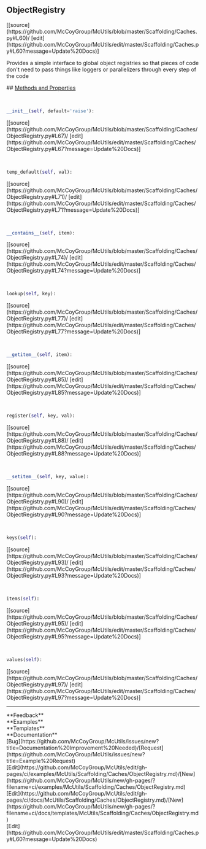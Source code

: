 ## <a id="McUtils.Scaffolding.Caches.ObjectRegistry">ObjectRegistry</a> 

<div class="docs-source-link" markdown="1">
[[source](https://github.com/McCoyGroup/McUtils/blob/master/Scaffolding/Caches.py#L60)/
[edit](https://github.com/McCoyGroup/McUtils/edit/master/Scaffolding/Caches.py#L60?message=Update%20Docs)]
</div>

Provides a simple interface to global object registries
so that pieces of code don't need to pass things like loggers
or parallelizers through every step of the code







<div class="collapsible-section">
 <div class="collapsible-section collapsible-section-header" markdown="1">
## <a class="collapse-link" data-toggle="collapse" href="#methods" markdown="1"> Methods and Properties</a> <a class="float-right" data-toggle="collapse" href="#methods"><i class="fa fa-chevron-down"></i></a>
 </div>
 <div class="collapsible-section collapsible-section-body collapse show" id="methods" markdown="1">
 
<a id="McUtils.Scaffolding.Caches.ObjectRegistry.__init__" class="docs-object-method">&nbsp;</a> 
```python
__init__(self, default='raise'): 
```
<div class="docs-source-link" markdown="1">
[[source](https://github.com/McCoyGroup/McUtils/blob/master/Scaffolding/Caches/ObjectRegistry.py#L67)/
[edit](https://github.com/McCoyGroup/McUtils/edit/master/Scaffolding/Caches/ObjectRegistry.py#L67?message=Update%20Docs)]
</div>


<a id="McUtils.Scaffolding.Caches.ObjectRegistry.temp_default" class="docs-object-method">&nbsp;</a> 
```python
temp_default(self, val): 
```
<div class="docs-source-link" markdown="1">
[[source](https://github.com/McCoyGroup/McUtils/blob/master/Scaffolding/Caches/ObjectRegistry.py#L71)/
[edit](https://github.com/McCoyGroup/McUtils/edit/master/Scaffolding/Caches/ObjectRegistry.py#L71?message=Update%20Docs)]
</div>


<a id="McUtils.Scaffolding.Caches.ObjectRegistry.__contains__" class="docs-object-method">&nbsp;</a> 
```python
__contains__(self, item): 
```
<div class="docs-source-link" markdown="1">
[[source](https://github.com/McCoyGroup/McUtils/blob/master/Scaffolding/Caches/ObjectRegistry.py#L74)/
[edit](https://github.com/McCoyGroup/McUtils/edit/master/Scaffolding/Caches/ObjectRegistry.py#L74?message=Update%20Docs)]
</div>


<a id="McUtils.Scaffolding.Caches.ObjectRegistry.lookup" class="docs-object-method">&nbsp;</a> 
```python
lookup(self, key): 
```
<div class="docs-source-link" markdown="1">
[[source](https://github.com/McCoyGroup/McUtils/blob/master/Scaffolding/Caches/ObjectRegistry.py#L77)/
[edit](https://github.com/McCoyGroup/McUtils/edit/master/Scaffolding/Caches/ObjectRegistry.py#L77?message=Update%20Docs)]
</div>


<a id="McUtils.Scaffolding.Caches.ObjectRegistry.__getitem__" class="docs-object-method">&nbsp;</a> 
```python
__getitem__(self, item): 
```
<div class="docs-source-link" markdown="1">
[[source](https://github.com/McCoyGroup/McUtils/blob/master/Scaffolding/Caches/ObjectRegistry.py#L85)/
[edit](https://github.com/McCoyGroup/McUtils/edit/master/Scaffolding/Caches/ObjectRegistry.py#L85?message=Update%20Docs)]
</div>


<a id="McUtils.Scaffolding.Caches.ObjectRegistry.register" class="docs-object-method">&nbsp;</a> 
```python
register(self, key, val): 
```
<div class="docs-source-link" markdown="1">
[[source](https://github.com/McCoyGroup/McUtils/blob/master/Scaffolding/Caches/ObjectRegistry.py#L88)/
[edit](https://github.com/McCoyGroup/McUtils/edit/master/Scaffolding/Caches/ObjectRegistry.py#L88?message=Update%20Docs)]
</div>


<a id="McUtils.Scaffolding.Caches.ObjectRegistry.__setitem__" class="docs-object-method">&nbsp;</a> 
```python
__setitem__(self, key, value): 
```
<div class="docs-source-link" markdown="1">
[[source](https://github.com/McCoyGroup/McUtils/blob/master/Scaffolding/Caches/ObjectRegistry.py#L90)/
[edit](https://github.com/McCoyGroup/McUtils/edit/master/Scaffolding/Caches/ObjectRegistry.py#L90?message=Update%20Docs)]
</div>


<a id="McUtils.Scaffolding.Caches.ObjectRegistry.keys" class="docs-object-method">&nbsp;</a> 
```python
keys(self): 
```
<div class="docs-source-link" markdown="1">
[[source](https://github.com/McCoyGroup/McUtils/blob/master/Scaffolding/Caches/ObjectRegistry.py#L93)/
[edit](https://github.com/McCoyGroup/McUtils/edit/master/Scaffolding/Caches/ObjectRegistry.py#L93?message=Update%20Docs)]
</div>


<a id="McUtils.Scaffolding.Caches.ObjectRegistry.items" class="docs-object-method">&nbsp;</a> 
```python
items(self): 
```
<div class="docs-source-link" markdown="1">
[[source](https://github.com/McCoyGroup/McUtils/blob/master/Scaffolding/Caches/ObjectRegistry.py#L95)/
[edit](https://github.com/McCoyGroup/McUtils/edit/master/Scaffolding/Caches/ObjectRegistry.py#L95?message=Update%20Docs)]
</div>


<a id="McUtils.Scaffolding.Caches.ObjectRegistry.values" class="docs-object-method">&nbsp;</a> 
```python
values(self): 
```
<div class="docs-source-link" markdown="1">
[[source](https://github.com/McCoyGroup/McUtils/blob/master/Scaffolding/Caches/ObjectRegistry.py#L97)/
[edit](https://github.com/McCoyGroup/McUtils/edit/master/Scaffolding/Caches/ObjectRegistry.py#L97?message=Update%20Docs)]
</div>
 </div>
</div>












---


<div markdown="1" class="text-secondary">
<div class="container">
  <div class="row">
   <div class="col" markdown="1">
**Feedback**   
</div>
   <div class="col" markdown="1">
**Examples**   
</div>
   <div class="col" markdown="1">
**Templates**   
</div>
   <div class="col" markdown="1">
**Documentation**   
</div>
   <div class="col" markdown="1">
   
</div>
   <div class="col" markdown="1">
   
</div>
   <div class="col" markdown="1">
   
</div>
</div>
  <div class="row">
   <div class="col" markdown="1">
[Bug](https://github.com/McCoyGroup/McUtils/issues/new?title=Documentation%20Improvement%20Needed)/[Request](https://github.com/McCoyGroup/McUtils/issues/new?title=Example%20Request)   
</div>
   <div class="col" markdown="1">
[Edit](https://github.com/McCoyGroup/McUtils/edit/gh-pages/ci/examples/McUtils/Scaffolding/Caches/ObjectRegistry.md)/[New](https://github.com/McCoyGroup/McUtils/new/gh-pages/?filename=ci/examples/McUtils/Scaffolding/Caches/ObjectRegistry.md)   
</div>
   <div class="col" markdown="1">
[Edit](https://github.com/McCoyGroup/McUtils/edit/gh-pages/ci/docs/McUtils/Scaffolding/Caches/ObjectRegistry.md)/[New](https://github.com/McCoyGroup/McUtils/new/gh-pages/?filename=ci/docs/templates/McUtils/Scaffolding/Caches/ObjectRegistry.md)   
</div>
   <div class="col" markdown="1">
[Edit](https://github.com/McCoyGroup/McUtils/edit/master/Scaffolding/Caches.py#L60?message=Update%20Docs)   
</div>
   <div class="col" markdown="1">
   
</div>
   <div class="col" markdown="1">
   
</div>
   <div class="col" markdown="1">
   
</div>
</div>
</div>
</div>